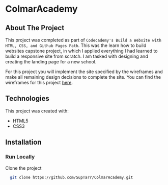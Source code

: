 # ColmarAcademy

## About The Project

This project was completed as part of `Codecademy's Build a Website with HTML, CSS, and Github Pages Path`. This was the learn how to build websites capstone project, in which I applied everything I had learned to build a responsive site from scratch. I am tasked with designing and creating the landing page for a new school.

For this project you will implement the site specified by the wireframes and make all remaining design decisions to complete the site. You can find the wireframes for this project [here](https://content.codecademy.com/courses/freelance-1/capstone-2/colmar-academy-spec.png).

## Technologies

This project was created with:

- HTML5
- CSS3

## Installation
### Run Locally

Clone the project

```bash
  git clone https://github.com/SupTarr/ColmarAcademy.git
```